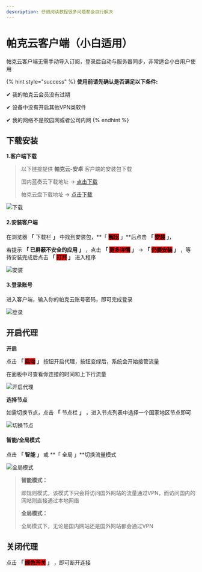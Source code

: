 ```yaml
---
description: 仔细阅读教程很多问题都会自行解决
---
```


# 帕克云客户端（小白适用）

帕克云客户端无需手动导入订阅，登录后自动与服务器同步，非常适合小白用户使用

{% hint style="success" %}
**使用前请先确认是否满足以下条件:**

✔  我的帕克云会员没有过期

✔  设备中没有开启其他VPN类软件

✔  我的网络不是校园网或者公司内网
{% endhint %}

## **下载安装**

**1.客户端下载**

> 以下链接提供 **帕克云-安卓** 客户端的安装包下载
>
> 国内蓝奏云下载地址 -> [点击下载](https://wwxr.lanzouk.com/i2Kox2a5ml9a)
>
> 帕克云盘下载地址 -> [点击下载](https://file.923ka.com/s/1gIz)

![下载](https://pic.parkcloud.cc/i/2024/09/21/twp15n.gif)

#### **2.安装客户端**

在浏览器 **「** 下载栏 **」** 中找到安装包，**「 **<mark style="background-color:red;">**解压**</mark>** 」**后点击 **「 **<mark style="background-color:red;">**安装**</mark>** 」**，

若提示 **「 已屏蔽不安全的应用 」** ，点击 **「 **<mark style="background-color:red;">**更多详情**</mark>** 」**  ->  **「 **<mark style="background-color:red;">**仍要安装**</mark>** 」** ，等待安装完成后点击 **「 **<mark style="background-color:red;">**打开**</mark>** 」** 进入程序

![安装](https://pic.parkcloud.cc/i/2024/09/21/tx1alp.gif)

#### **3.登录账号**

进入客户端，输入你的帕克云账号密码，即可完成登录

![登录](https://pic.parkcloud.cc/i/2024/09/21/tzkhul.jpg)



## **开启代理**

**开启**

点击 **「 **<mark style="background-color:red;">**启动**</mark>** 」** 按钮开启代理，按钮变绿后，系统会开始接管流量

在面板中可查看你连接的时间和上下行流量

![开启代理](https://pic.parkcloud.cc/i/2024/09/21/tx21kn.gif)

**选择节点**

如需切换节点，点击 **「** 节点栏 **」** ，进入节点列表中选择一个国家地区节点即可

![切换节点](https://pic.parkcloud.cc/i/2024/09/21/tx43vj.gif)

#### **智能/全局模式**

点击 **「 智能 」** 或 **「 全局 」**切换流量模式

![全局模式](https://pic.parkcloud.cc/i/2024/09/21/tx4xct.gif)

> **智能模式：**
>
> 即规则模式，该模式下只会将访问国外网站的流量通过VPN，而访问国内的网站则直接通过本地网络
>
> **全局模式：**
>
> 全局模式下，无论是国内网站还是国外网站都会通过VPN

## **关闭代理**

点击 **「 **<mark style="background-color:red;">**绿色开关**</mark>** 」** ，即可断开连接


